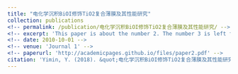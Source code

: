 ```yaml
---
title: "电化学沉积BiOI修饰TiO2复合薄膜及其性能研究"
collection: publications
<!-- permalink: /publication/电化学沉积BiOI修饰TiO2复合薄膜及其性能研究/ -->
<!-- excerpt: 'This paper is about the number 2. The number 3 is left for future work.' -->
<!-- date: 2010-10-01 -->
<!-- venue: 'Journal 1' -->
<!-- paperurl: 'http://academicpages.github.io/files/paper2.pdf' -->
citation: 'Yimin, Y. (2018). &quot;电化学沉积BiOI修饰TiO2复合薄膜及其性能研究.&quot; <i>Journal 1</i>. 1(2).'
---
```

<!-- This paper is about the number 2. The number 3 is left for future work.

[Download paper here](http://academicpages.github.io/files/paper2.pdf)

Recommended citation: Your Name, You. (2010). "Paper Title Number 2." <i>Journal 1</i>. 1(2). -->
